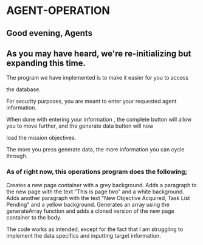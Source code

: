 # AGENT-OPERATION

## Good evening, Agents
## As you may have heard, we're re-initializing but expanding this time.

The program we have implemented is to make it easier for you to access

the database. 

For security purposes, you are meant to enter your requested agent information.

When done with entering your information , the complete button will allow you to move further, and the generate data button will now 

load the mission objectives. 

The more you press generate data, the more information you can cycle through. 
### As of right now, this operations program does the following;
Creates a new page container with a grey background.
Adds a paragraph to the new page with the text "This is page two" and a white background.
Adds another paragraph with the text "New Objective Acquired, Task List Pending" and a yellow background.
Generates an array using the generateArray function and adds a cloned version of the new page container to the body.

The code works as intended, except for the fact that I am struggling to implement the data specifics and inputting target information.
